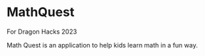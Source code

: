 # MathQuest
For Dragon Hacks 2023

Math Quest is an application to help kids learn math in a fun way. 
